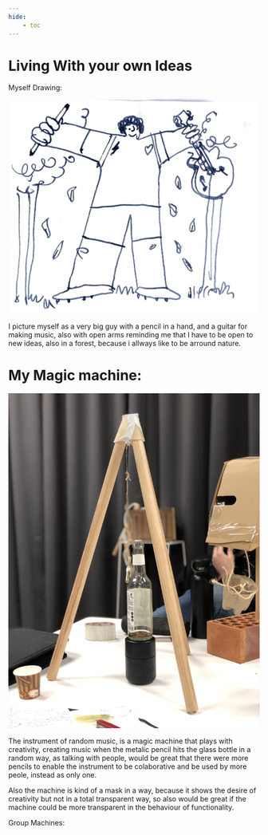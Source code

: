 ```yaml
---
hide:
    - toc
---
```


# Living With your own Ideas


Myself Drawing:

![](../images/LOI1.png)

I picture myself as a very big guy with a pencil in a hand, and a guitar for making music, also with open arms reminding me that I have to be open to new ideas, also in a forest, because i allways like to be arround nature.

# My Magic machine:

![](../images/LOI2.jpg)

The instrument of random music, is a magic machine that plays with creativity, creating music when the metalic pencil hits the glass bottle in a random way, as talking with people, would be great that there were more pencils to enable the instrument to be colaborative and be used by more peole, instead as only one.

Also the machine is kind of a mask in a way, because it shows the desire of creativity but not in a total transparent way, so also would be great if the machine could be more transparent in the behaviour of functionality.



Group Machines:































